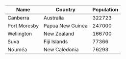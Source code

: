 | Name | Country | Population |
| ---- | ------- | ---------- |
| Canberra| Australia| 322723 |
| Port Moresby| Papua New Guinea| 247000 |
| Wellington| New Zealand| 166700 |
| Suva| Fiji Islands| 77366 |
| Nouméa| New Caledonia| 76293 |
